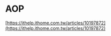 # AOP

[https://ithelp.ithome.com.tw/articles/10197872](https://ithelp.ithome.com.tw/articles/10197872)

